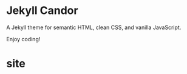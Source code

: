 # Jekyll Candor

A Jekyll theme for semantic HTML, clean CSS, and vanilla JavaScript.

Enjoy coding!
# site
